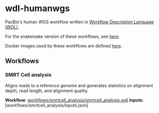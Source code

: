 # wdl-humanwgs

PacBio's human WGS workflow written in [Workflow Description Language (WDL)](https://openwdl.org/).

For the snakemake version of these workflows, see [here](https://github.com/PacificBiosciences/pb-human-wgs-workflow-snakemake).

Docker images used by these workflows are defined [here](https://github.com/PacificBiosciences/wdl-dockerfiles).


## Workflows

### SMRT Cell analysis

Aligns reads to a reference genome and generates statistics on alignment depth, read length, and alignment quality.

**Workflow**: [workflows/smrtcell_analysis/smrtcell_analysis.wdl](workflows/smrtcell_analysis.wdl)
**Inputs**: [workflows/smrtcell_analysis/inputs.json]
